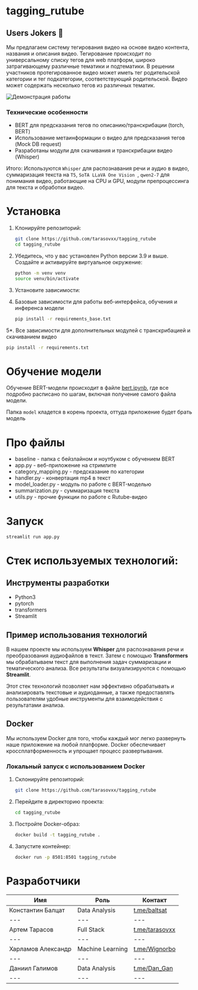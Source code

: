 # tagging_rutube

## Users Jokers 🌠

Мы предлагаем систему тегирования видео на основе видео контента, названия и описания видео. Тегирование происходит по
универсальному списку тегов для web платформ, широко затрагивающему различные тематики и подтематики. В решении
участников протегированное видео может иметь тег родительской категории и тег подкатегории, соответствующий
родительской. Видео может содержать несколько тегов из различных тематик.

![Демонстрация работы](docs/demo.gif)

### Технические особенности

- BERT для предсказания тегов по описанию/транскрибации (torch, BERT)
- Использование метаинформации о видео для предсказания тегов (Mock DB request)
- Разработаны модули для скачивания и транскрибации видео (Whisper)

Итого: Используются `Whisper` для распознавания речи и аудио в видео, суммаризация текста на `T5`, 
`SoTA LLaVA One Vision `, `qwen2-7` для понимания видео, работающие на CPU и GPU, модули препроцессинга для текста и 
обработки видео.

# Установка
1. Клонируйте репозиторий:
   ```bash
   git clone https://github.com/tarasovxx/tagging_rutube
   cd tagging_rutube
   ```

2. Убедитесь, что у вас установлен Python версии 3.9 и выше. Создайте и активируйте виртуальное окружение:
   ```bash
   python -m venv venv
   source venv/bin/activate
   ```
3. Установите зависимости:
4. Базовые зависимости для работы веб-интерфейса, обучения и инференса модели

   ```bash
   pip install -r requirements_base.txt
   ```

5*. Все зависимости для дополнительных модулей с транскрибацией и скачиванием видео
   ```bash
   pip install -r requirements.txt
   ```

# Обучение модели

Обучение BERT-модели происходит в файле [bert.ipynb](baseline/bert.ipynb), 
где все подробно расписано по шагам, включая получение самого файла модели.

Папка `model` кладется в корень проекта, оттуда приложение будет брать модель

# Про файлы

- baseline - папка с бейзлайном и ноутбуком с обучением BERT
- app.py - веб-приложение на стримлите
- category_mapping.py - предсказание по категории
- handler.py - конвертация mp4 в текст
- model_loader.py - модуль по работе с BERT-моделью
- summarization.py - суммаризация текста
- utils.py - прочие функции по работе с Rutube-видео

# Запуск
```bash
streamlit run app.py
```

# Стек используемых технологий:

## Инструменты разработки
- Python3
- pytorch
- transformers
- Streamlit

## Пример использования технологий
В нашем проекте мы используем **Whisper** для распознавания речи и преобразования аудиофайлов в текст. Затем с помощью **Transformers** мы обрабатываем текст для выполнения задач суммаризации и тематического анализа. Все результаты визуализируются с помощью **Streamlit**.

Этот стек технологий позволяет нам эффективно обрабатывать и анализировать текстовые и аудиоданные, а также предоставлять пользователям удобные инструменты для взаимодействия с результатами анализа.

## Docker
Мы используем Docker для того, чтобы каждый мог легко развернуть наше приложение на любой платформе. Docker обеспечивает
кроссплатформенность и упрощает процесс развертывания.

### Локальный запуск с использованием Docker

1. Склонируйте репозиторий:
    ```bash
    git clone https://github.com/tarasovxx/tagging_rutube
   ```
2. Перейдите в директорию проекта:
   ```bash
   cd tagging_rutube
   ```
3. Постройте Docker-образ:
   ```bash
   docker build -t tagging_rutube .
   ```
4. Запустите контейнер:
   ```bash
   docker run -p 8501:8501 tagging_rutube
   ```

# Разработчики

| Имя                | Роль             | Контакт                                  |
|--------------------|------------------|------------------------------------------|
| Константин Балцат  | Data Analysis    | [t.me/baltsat](https://t.me/baltsat)     |
| ---                | ---              | ---                                      |
| Артем Тарасов      | Full Stack       | [t.me/tarasovxx](https://t.me/tarasovxx) |
| ---                | ---              | ---                                      |
| Харламов Александр | Machine Learning | [t.me/Wignorbo](https://t.me/@Wignorbo)  |
| ---                | ---              | ---                                      |
| Даниил Галимов     | Data Analysis    | [t.me/Dan_Gan](https://t.me/Dan_Gan)     |
| ---                | ---              | ---                                      |
